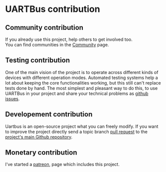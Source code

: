 # UARTBus contribution

## Community contribution
If you already use this project, help others to get involved too.  
You can find communities in the [Community](/community/) page.


## Testing contribution
One of the main vision of the project is to operate across different kinds of
devices with different operation modes. Automated testing systems help a lot
about keeping the core functionalities working, but this still can't replace
tests done by hand. The most simplest and pleasant way to do this, to use UARTBus
in your project and share your technical problems as [github issues](https://github.com/danko-david/uartbus/issues).

## Developement contribution
Uartbus is an open-source project what you can freely modify.
If you want to improve the project directly send a topic branch [pull request](https://docs.github.com/en/free-pro-team@latest/github/collaborating-with-issues-and-pull-requests/about-pull-requests)
to the [project's main Github repository](https://github.com/danko-david/uartbus).


## Monetary contribution

I've started a [patreon](https://www.patreon.com/danko_david), page which includes this project.

